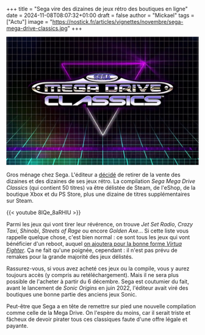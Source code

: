+++
title = "Sega vire des dizaines de jeux rétro des boutiques en ligne"
date = 2024-11-08T08:07:32+01:00
draft = false
author = "Mickael"
tags = ["Actu"]
image = "https://nostick.fr/articles/vignettes/novembre/sega-mega-drive-classics.jpg"
+++

![Sega Mega Drive Classics](sega-mega-drive-classics.jpg "") 

Gros ménage chez Sega. L'éditeur a [décidé](https://support.sega.com/hc/en-us/articles/29776767664145-SEGA-Classics-FAQ#h_01JBWBDWT9PXWHVDPMSZB9EB90) de retirer de la vente des dizaines et des dizaines de ses jeux rétro. La compilation *Sega Mega Drive Classics* (qui contient 50 titres) va être délistée de Steam, de l'eShop, de la boutique Xbox et du PS Store, plus une dizaine de titres supplémentaires sur Steam.

{{< youtube 8IQe_8aRHlU >}} 


Parmi les jeux qui vont tirer leur révérence, on trouve *Jet Set Radio*, *Crazy Taxi*, *Shinobi*, *Streets of Rage* ou encore *Golden Axe*… Si cette liste vous rappelle quelque chose, c'est bien normal : ce sont tous les jeux qui vont bénéficier d'un reboot, auquel [on ajoutera pour la bonne forme *Virtua Fighter*](https://nostick.fr/articles/2024/novembre/0611-virtua-fighter-revenir-morts-sega/). Ça ne fait qu'une poignée, cependant : il n'est pas prévu de remakes pour la grande majorité des jeux délistés.

Rassurez-vous, si vous avez acheté ces jeux ou la compile, vous y aurez toujours accès (y compris au retéléchargement). Mais il ne sera plus possible de l'acheter à partir du 6 décembre. Sega est coutumier du fait, avant le lancement de *Sonic Origins* en juin 2022, l'éditeur avait viré des boutiques une bonne partie des anciens jeux Sonic.

Peut-être que Sega a en tête de remettre sur pied une nouvelle compilation comme celle de la Mega Drive. On l'espère du moins, car il serait triste et fâcheux de devoir pirater tous ces classiques faute d'une offre légale et payante.